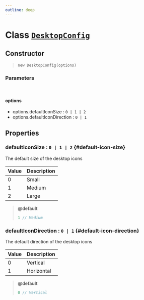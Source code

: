 ```yaml
---
outline: deep
---
```


# Class [`DesktopConfig`](https://github.com/prozilla-os/ProzillaOS/blob/main/packages/core/src/features/system/configs/desktopConfig.ts)

## Constructor

> `new DesktopConfig(options)`

### Parameters

<br>

#### options

- options.defaultIconSize : `0 | 1 | 2`
- options.defaultIconDirection : `0 | 1`

## Properties

### defaultIconSize : `0 | 1 | 2` {#default-icon-size}

The default size of the desktop icons

| Value | Description |
| --- | --- |
| 0 | Small |
| 1 | Medium |
| 2 | Large |

> **@default**
> 
> ```ts
> 1 // Medium
> ```

### defaultIconDirection : `0 | 1` {#default-icon-direction}

The default direction of the desktop icons

| Value | Description |
| --- | --- |
| 0 | Vertical |
| 1 | Horizontal |

> **@default**
> 
> ```ts
> 0 // Vertical
> ```